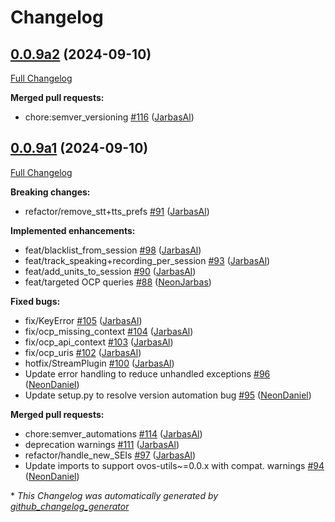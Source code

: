 # Changelog

## [0.0.9a2](https://github.com/OpenVoiceOS/ovos-bus-client/tree/0.0.9a2) (2024-09-10)

[Full Changelog](https://github.com/OpenVoiceOS/ovos-bus-client/compare/0.0.9a1...0.0.9a2)

**Merged pull requests:**

- chore:semver\_versioning [\#116](https://github.com/OpenVoiceOS/ovos-bus-client/pull/116) ([JarbasAl](https://github.com/JarbasAl))

## [0.0.9a1](https://github.com/OpenVoiceOS/ovos-bus-client/tree/0.0.9a1) (2024-09-10)

[Full Changelog](https://github.com/OpenVoiceOS/ovos-bus-client/compare/V0.0.9...0.0.9a1)

**Breaking changes:**

- refactor/remove\_stt+tts\_prefs [\#91](https://github.com/OpenVoiceOS/ovos-bus-client/pull/91) ([JarbasAl](https://github.com/JarbasAl))

**Implemented enhancements:**

- feat/blacklist\_from\_session [\#98](https://github.com/OpenVoiceOS/ovos-bus-client/pull/98) ([JarbasAl](https://github.com/JarbasAl))
- feat/track\_speaking+recording\_per\_session [\#93](https://github.com/OpenVoiceOS/ovos-bus-client/pull/93) ([JarbasAl](https://github.com/JarbasAl))
- feat/add\_units\_to\_session [\#90](https://github.com/OpenVoiceOS/ovos-bus-client/pull/90) ([JarbasAl](https://github.com/JarbasAl))
- feat/targeted OCP queries [\#88](https://github.com/OpenVoiceOS/ovos-bus-client/pull/88) ([NeonJarbas](https://github.com/NeonJarbas))

**Fixed bugs:**

- fix/KeyError [\#105](https://github.com/OpenVoiceOS/ovos-bus-client/pull/105) ([JarbasAl](https://github.com/JarbasAl))
- fix/ocp\_missing\_context [\#104](https://github.com/OpenVoiceOS/ovos-bus-client/pull/104) ([JarbasAl](https://github.com/JarbasAl))
- fix/ocp\_api\_context [\#103](https://github.com/OpenVoiceOS/ovos-bus-client/pull/103) ([JarbasAl](https://github.com/JarbasAl))
- fix/ocp\_uris [\#102](https://github.com/OpenVoiceOS/ovos-bus-client/pull/102) ([JarbasAl](https://github.com/JarbasAl))
- hotfix/StreamPlugin [\#100](https://github.com/OpenVoiceOS/ovos-bus-client/pull/100) ([JarbasAl](https://github.com/JarbasAl))
- Update error handling to reduce unhandled exceptions [\#96](https://github.com/OpenVoiceOS/ovos-bus-client/pull/96) ([NeonDaniel](https://github.com/NeonDaniel))
- Update setup.py to resolve version automation bug [\#95](https://github.com/OpenVoiceOS/ovos-bus-client/pull/95) ([NeonDaniel](https://github.com/NeonDaniel))

**Merged pull requests:**

- chore:semver\_automations [\#114](https://github.com/OpenVoiceOS/ovos-bus-client/pull/114) ([JarbasAl](https://github.com/JarbasAl))
- deprecation warnings [\#111](https://github.com/OpenVoiceOS/ovos-bus-client/pull/111) ([JarbasAl](https://github.com/JarbasAl))
- refactor/handle\_new\_SEIs [\#97](https://github.com/OpenVoiceOS/ovos-bus-client/pull/97) ([JarbasAl](https://github.com/JarbasAl))
- Update imports to support ovos-utils~=0.0.x with compat. warnings [\#94](https://github.com/OpenVoiceOS/ovos-bus-client/pull/94) ([NeonDaniel](https://github.com/NeonDaniel))



\* *This Changelog was automatically generated by [github_changelog_generator](https://github.com/github-changelog-generator/github-changelog-generator)*
